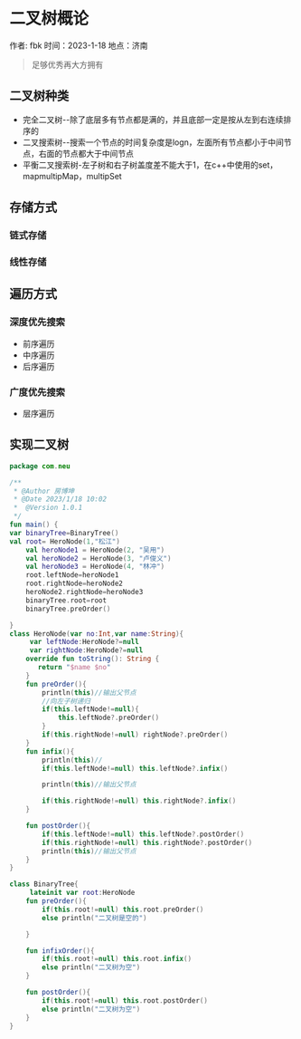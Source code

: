 # 二叉树概论

作者: fbk
时间：2023-1-18
地点：济南
>足够优秀再大方拥有
## 二叉树种类
- 完全二叉树--除了底层多有节点都是满的，并且底部一定是按从左到右连续排序的
- 二叉搜索树--搜索一个节点的时间复杂度是logn，左面所有节点都小于中间节点，右面的节点都大于中间节点
- 平衡二叉搜索树-左子树和右子树盖度差不能大于1，在c++中使用的set，mapmultipMap，multipSet
## 存储方式
### 链式存储

### 线性存储
## 遍历方式
### 深度优先搜索
- 前序遍历
- 中序遍历
- 后序遍历
### 广度优先搜索
- 层序遍历
## 实现二叉树
```kotlin
package com.neu

/**
 * @Author 房博坤
 * @Date 2023/1/18 10:02
 *  @Version 1.0.1
 */
fun main() {
var binaryTree=BinaryTree()
val root= HeroNode(1,"松江")
    val heroNode1 = HeroNode(2, "吴用")
    val heroNode2 = HeroNode(3, "卢俊义")
    val heroNode3 = HeroNode(4, "林冲")
    root.leftNode=heroNode1
    root.rightNode=heroNode2
    heroNode2.rightNode=heroNode3
    binaryTree.root=root
    binaryTree.preOrder()

}
class HeroNode(var no:Int,var name:String){
     var leftNode:HeroNode?=null
     var rightNode:HeroNode?=null
    override fun toString(): String {
       return "$name $no"
    }
    fun preOrder(){
        println(this)//输出父节点
        //向左子树递归
        if(this.leftNode!=null){
            this.leftNode?.preOrder()
        }
        if(this.rightNode!=null) rightNode?.preOrder()
    }
    fun infix(){
        println(this)//
        if(this.leftNode!=null) this.leftNode?.infix()

        println(this)//输出父节点

        if(this.rightNode!=null) this.rightNode?.infix()
    }

    fun postOrder(){
        if(this.leftNode!=null) this.leftNode?.postOrder()
        if(this.rightNode!=null) this.rightNode?.postOrder()
        println(this)//输出父节点
    }
}

class BinaryTree{
     lateinit var root:HeroNode
    fun preOrder(){
        if(this.root!=null) this.root.preOrder()
        else println("二叉树是空的")

    }

    fun infixOrder(){
        if(this.root!=null) this.root.infix()
        else println("二叉树为空")
    }

    fun postOrder(){
        if(this.root!=null) this.root.postOrder()
        else println("二叉树为空")
    }
}
```